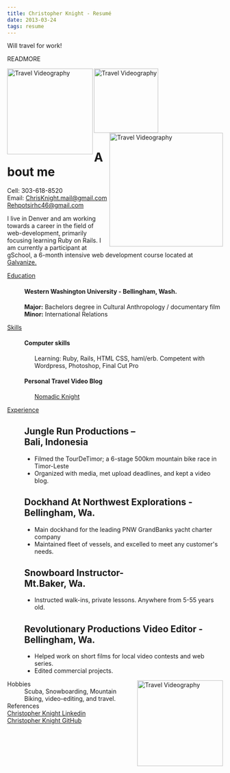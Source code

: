 ```yaml
---
title: Christopher Knight - Resumé
date: 2013-03-24 
tags: resume
---
```


Will travel for work!


READMORE 


<html xmlns="http://www.w3.org/1999/xhtml" xml:lang="en" lang="en">
  <body>
      <div id="page-wrap">
          <img src="/images/my_images/timor.jpg" title="Travel Videography" height="200", width="200", align="left"/
      <div id="page-wrap">
          <img src="/images/my_images/skydive.jpg" title="Travel Videography" height="150", width="150", align="middle"/
      <div id="page-wrap">
          <img src="/images/my_images/snow.jpg" title="Travel Videography" height="265", width="265", align="right"/
      <div id="page-wrap">
              <h1 class="fn">About me</h1>
                <p>
                Cell: <span class="tel">303-618-8520</span><br />
                Email: <a class="work" href="mailto:ChrisKnight.mail@gmail.com">ChrisKnight.mail@gmail.com</a></br>
                <a class="personal" href="mailto:rehpotsirhc46@gmail.com">Rehpotsirhc46@gmail.com</a>
            </p>
          </div>
          <div id="objective">
              <p>
                 I live in Denver and am working towards a career in the field of</br> web-development, primarily focusing learning Ruby on Rails. I am currently a participant at gSchool, a 6-month intensive web development course located at <a targe="blank"  href="http://galvanize.it/"> Galvanize.</a>
              </p>
          </div>
          <div class="clear"></div>
          <dl>
              <dd class="clear"></dd>
              <dt> <u>Education </u></dt>
              <dd>
                  <h4>Western Washington University - Bellingham, Wash.</h4>
                  <p><strong>Major:</strong> Bachelors degree in Cultural Anthropology / documentary film <br />
                     <strong>Minor:</strong> International Relations </p>
              </dd>
              <dd class="clear"></dd>              
              <dt><u>Skills </u></dt>
              <dd>  
                 <h4>Computer skills</h4>
                  <ul><t><p>Learning: Ruby, Rails, HTML CSS, haml/erb.
                  Competent with Wordpress, Photoshop, Final Cut Pro</p></ul
                  <p><h4>Personal Travel Video Blog</h4></p>
                  <ul><a target="_blank" href="http://www.NomadicKnight.com">Nomadic Knight</a></ul>
              </dd>
              <dd class="clear"></dd>              
              <dt><u>Experience</u></dt>
              <dd>
                  <h2>Jungle Run Productions – </br>Bali, Indonesia </h2>
                  <ul>
                      <li>Filmed the TourDeTimor; a 6-stage 500km mountain bike race in Timor-Leste </li>
                      <li>Organized with media, met upload deadlines, and kept a video blog.</li>
                  </ul>
                  <h2>Dockhand At Northwest Explorations - Bellingham, Wa.</h2>
                  <ul>
                      <li>Main dockhand for the leading PNW GrandBanks yacht charter company</li>
                      <li>Maintained fleet of vessels, and excelled to meet any customer's needs. </li>
                  </ul> 
                  <h2>Snowboard Instructor- </br> Mt.Baker, Wa.</h2>
                  <ul>
                      <li>Instructed walk-ins, private lessons. Anywhere from 5-55 years old.</li>
                  </ul> 
                  <h2>Revolutionary Productions Video Editor -</br>  Bellingham, Wa.</h2>
                  <ul>
                      <li>Helped work on short films for local video contests and web series.</li>
                      <li>Edited commercial projects.</li>
                  </ul> 
              </dd>              
              <dd class="clear"></dd>  
          <img src="/images/my_images/bamboo.jpg" title="Travel Videography" height="200", width="200", align="right"/
          <div id="contact-info" class="vcard">            
              <dt>Hobbies</dt>
              <dd>Scuba, Snowboarding, Mountain Biking, video-editing, and travel.</dd>              
              <dd class="clear"></dd>              
              <dt>References</dt>
               <a target="_blank" class="linkedin" href="http://www.linkedin.com/profile/view?id=73950402&goback=%2Enppvan_%2Fjvanlee&trk=tab_pro">Christopher Knight Linkedin</a>
              <dd class="clear"></dd>
               <a target="_blank" class="GitHub" href="https://github.com/SerKnight">Christopher Knight GitHub</a>
              <dd class="clear"></dd>
          </dl>          
          <div class="clear"></div>      
      </div>
  </body>
</html>
